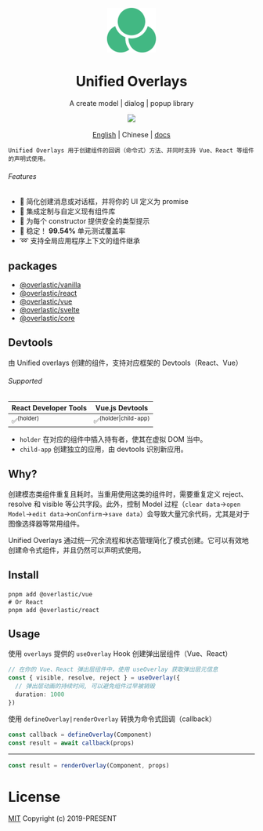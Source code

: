 <p align="center">
<img src="docs/public/circle.svg" style="width:100px;" />
</p>

<h1 align="center">Unified Overlays</h1>

<p align="center">
A create model | dialog | popup library
</p>

<p align="center">
  <a href="https://www.npmjs.org/package/@overlastic/core">
    <img src="https://img.shields.io/npm/v/@overlastic/core.svg">
  </a>
</p>

<p align="center">
  <a href="https://github.com/hairyf/unoverlays">English</a> | Chinese | <a href="https://unoverlays.vercel.app/zh/">docs</a>
</p>

    Unified Overlays 用于创建组件的回调（命令式）方法、并同时支持 Vue、React 等组件的声明式使用。

###### Features

- 💫 简化创建消息或对话框，并将你的 UI 定义为 promise
- 🧩 集成定制与自定义现有组件库
- 🦾 为每个 constructor 提供安全的类型提示
- 🌟 稳定！ **99.54%** 单元测试覆盖率
- ➿ 支持全局应用程序上下文的组件继承

## packages

- [@overlastic/vanilla](https://unoverlays.vercel.app/zh/core/element/)
- [@overlastic/react](https://unoverlays.vercel.app/zh/core/react/)
- [@overlastic/vue](https://unoverlays.vercel.app/zh/vue/)
- [@overlastic/svelte](https://unoverlays.vercel.app/zh/core/svelte/)
- [@overlastic/core](https://unoverlays.vercel.app/zh/core/functions/constructor.html)

## Devtools

由 Unified overlays 创建的组件，支持对应框架的 Devtools（React、Vue）

###### Supported

| React Developer Tools | Vue.js Devtools                 |
| --------------------- | ------------------------------- |
| ✅<sup>(holder)</sup>  | ✅<sup>(holder\|child-app)</sup> |

- `holder` 在对应的组件中插入持有者，使其在虚拟 DOM 当中。
- `child-app` 创建独立的应用，由 devtools 识别新应用。

## Why?

创建模态类组件重复且耗时。当重用使用这类的组件时，需要重复定义 reject、resolve 和 visible 等公共字段。此外，控制 Model 过程（`clear data`->`open Model`->`edit data`->`onConfirm`->`save data`）会导致大量冗余代码，尤其是对于图像选择器等常用组件。

Unified Overlays 通过统一冗余流程和状态管理简化了模式创建。它可以有效地创建命令式组件，并且仍然可以声明式使用。

## Install

```
pnpm add @overlastic/vue
# Or React
pnpm add @overlastic/react
```

## Usage

使用 `overlays` 提供的 `useOverlay` Hook 创建弹出层组件（Vue、React）

```ts
// 在你的 Vue、React 弹出层组件中，使用 useOverlay 获取弹出层元信息
const { visible, resolve, reject } = useOverlay({
  // 弹出层动画的持续时间, 可以避免组件过早被销毁
  duration: 1000
})
```

使用 `defineOverlay|renderOverlay` 转换为命令式回调（callback）

```ts
const callback = defineOverlay(Component)
const result = await callback(props)
```

---

```ts
const result = renderOverlay(Component, props)
```

# License

[MIT](LICENSE) Copyright (c) 2019-PRESENT
